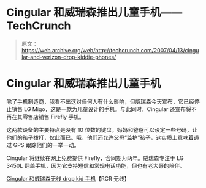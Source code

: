 # Cingular 和威瑞森推出儿童手机——TechCrunch

> 原文：<https://web.archive.org/web/http://techcrunch.com/2007/04/13/cingular-and-verizon-drop-kiddie-phones/>

# Cingular 和威瑞森推出儿童手机

除了手机制造商，我看不出这对任何人有什么影响，但威瑞森今天宣布，它已经停止销售 LG Migo，这是一款为儿童设计的手机。与此同时，Cingular 还宣布将不再在其零售店销售 Firefly 手机。

这两款设备的主要特点是没有 10 位数的键盘。妈妈和爸爸可以设定一些号码，让他们的孩子拨打，仅此而已。哦，他们还允许父母“监护”孩子，这实质上意味着通过 GPS 跟踪他们的一举一动。

Cingular 将继续在网上免费提供 Firefly，合同期为两年。威瑞森专注于 LG 3450L 翻盖手机，因为它支持短信和常规电话功能，但也有老大哥的陪伴。

[Cingular 和威瑞森无线 drop kid 手机](https://web.archive.org/web/20210116051610/http://www.rcrnews.com/apps/pbcs.dll/article?AID=/20070412/FREE/70412004/1016/rss01)【RCR 无线】
